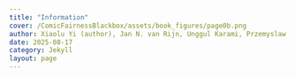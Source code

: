 ```yaml
---
title: "Information"
cover: /ComicFairnessBlackbox/assets/book_figures/page0b.png
author: Xiaolu Yi (author), Jan N. van Rijn, Unggul Karami, Przemyslaw Biecek (supervisors)
date: 2025-08-17
category: Jekyll
layout: page
---
```


